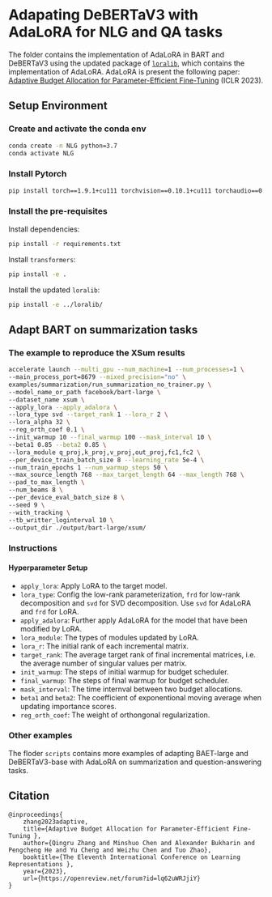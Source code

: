 # Adapating DeBERTaV3 with AdaLoRA for NLG and QA tasks

The folder contains the implementation of AdaLoRA in BART and DeBERTaV3 using the updated package of [`loralib`](../loralib/), which contains the implementation of AdaLoRA. AdaLoRA is present the following paper: [Adaptive Budget Allocation for Parameter-Efficient Fine-Tuning](https://arxiv.org/pdf/2303.10512.pdf) (ICLR 2023). 

## Setup Environment

### Create and activate the conda env
```bash
conda create -n NLG python=3.7
conda activate NLG 
```

### Install Pytorch 
```bash
pip install torch==1.9.1+cu111 torchvision==0.10.1+cu111 torchaudio==0.9.1 -f https://download.pytorch.org/whl/torch_stable.html
```

### Install the pre-requisites
Install dependencies: 
```bash
pip install -r requirements.txt
```

Install `transformers`: 
```bash
pip install -e . 
```

Install the updated `loralib`:
```bash
pip install -e ../loralib/
```


## Adapt BART on summarization tasks 

### The example to reproduce the XSum results

```bash
accelerate launch --multi_gpu --num_machine=1 --num_processes=1 \
--main_process_port=8679 --mixed_precision="no" \
examples/summarization/run_summarization_no_trainer.py \
--model_name_or_path facebook/bart-large \
--dataset_name xsum \
--apply_lora --apply_adalora \
--lora_type svd --target_rank 1 --lora_r 2 \
--lora_alpha 32 \
--reg_orth_coef 0.1 \
--init_warmup 10 --final_warmup 100 --mask_interval 10 \
--beta1 0.85 --beta2 0.85 \
--lora_module q_proj,k_proj,v_proj,out_proj,fc1,fc2 \
--per_device_train_batch_size 8 --learning_rate 5e-4 \
--num_train_epochs 1 --num_warmup_steps 50 \
--max_source_length 768 --max_target_length 64 --max_length 768 \
--pad_to_max_length \
--num_beams 8 \
--per_device_eval_batch_size 8 \
--seed 9 \
--with_tracking \
--tb_writter_loginterval 10 \
--output_dir ./output/bart-large/xsum/
```


### Instructions

#### Hyperparameter Setup

+ `apply_lora`: Apply LoRA to the target model. 
+ `lora_type`: Config the low-rank parameterization, `frd` for low-rank decomposition and `svd` for SVD decomposition. Use `svd` for AdaLoRA and `frd` for LoRA. 
+ `apply_adalora`: Further apply AdaLoRA for the model that have been modified by LoRA. 
+ `lora_module`: The types of modules updated by LoRA. 
+ `lora_r`: The initial rank of each incremental matrix. 
+ `target_rank`: The average target rank of final incremental matrices, i.e. the average number of singular values per matrix. 
+ `init_warmup`: The steps of initial warmup for budget scheduler.
+ `final_warmup`: The steps of final warmup for budget scheduler. 
+ `mask_interval`: The time internval between two budget allocations.
+ `beta1` and `beta2`: The coefficient of exponentional moving average when updating importance scores. 
+ `reg_orth_coef`: The weight of orthongonal regularization. 


### Other examples

The floder `scripts` contains more examples of adapting BAET-large and DeBERTaV3-base with AdaLoRA on summarization and question-answering tasks.  


## Citation
```
@inproceedings{
    zhang2023adaptive,
    title={Adaptive Budget Allocation for Parameter-Efficient Fine-Tuning },
    author={Qingru Zhang and Minshuo Chen and Alexander Bukharin and Pengcheng He and Yu Cheng and Weizhu Chen and Tuo Zhao},
    booktitle={The Eleventh International Conference on Learning Representations },
    year={2023},
    url={https://openreview.net/forum?id=lq62uWRJjiY}
}
```